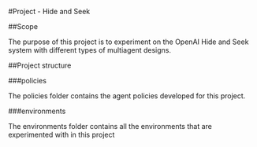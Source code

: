 #Project - Hide and Seek

##Scope

The purpose of this project is to experiment on the OpenAI Hide and Seek system with different types of multiagent designs.

##Project structure

###policies

The policies folder contains the agent policies developed for this project.

###environments

The environments folder contains all the environments that are experimented with in this project

